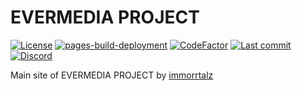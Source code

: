 # EVERMEDIA PROJECT

[![License](https://img.shields.io/badge/license-GPL%20v3-yellow?color=goldenrod)](https://github.com/immorrtalz/evermedia-project/blob/main/LICENSE)
[![pages-build-deployment](https://github.com/immorrtalz/evermedia-project/actions/workflows/pages/pages-build-deployment/badge.svg?branch=main)](https://github.com/immorrtalz/evermedia-project/actions/workflows/pages/pages-build-deployment)
[![CodeFactor](https://www.codefactor.io/repository/github/immorrtalz/evermedia-project/badge/main)](https://www.codefactor.io/repository/github/immorrtalz/evermedia-project/overview/main)
[![Last commit](https://img.shields.io/github/last-commit/immorrtalz/evermedia-project?color=orange)]()
[![Discord](https://img.shields.io/discord/600372807062519848?label=discord&color=slateblue)](https://discord.gg/GbzYVdF)

Main site of EVERMEDIA PROJECT by [immorrtalz](https://github.com/immorrtalz)